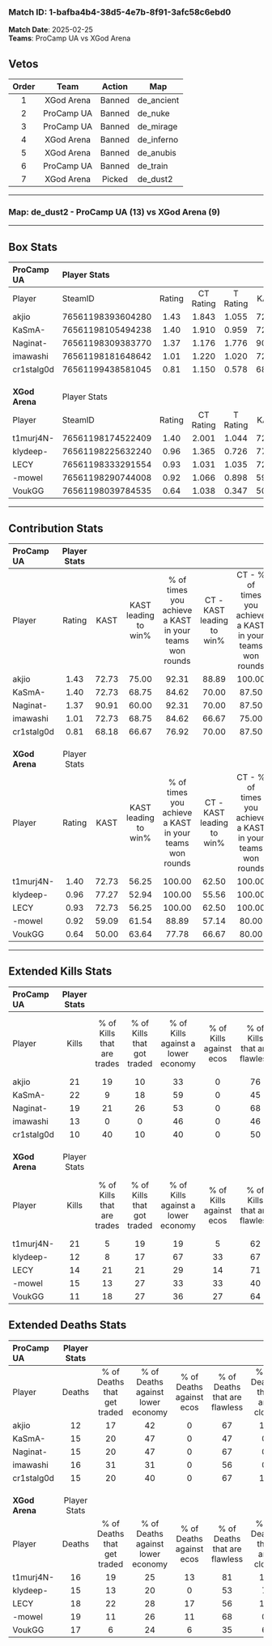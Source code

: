 ### Match ID: 1-bafba4b4-38d5-4e7b-8f91-3afc58c6ebd0  
**Match Date**: 2025-02-25  
**Teams**: ProCamp UA vs XGod Arena  

## Vetos  

| Order | Team | Action | Map |
| :---: | :--: | :----: | --- |
| 1 | XGod Arena | Banned | de_ancient |
| 2 | ProCamp UA | Banned | de_nuke |
| 3 | ProCamp UA | Banned | de_mirage |
| 4 | XGod Arena | Banned | de_inferno |
| 5 | XGod Arena | Banned | de_anubis |
| 6 | ProCamp UA | Banned | de_train |
| 7 | XGod Arena | Picked | de_dust2 |

---  

### **Map**: de_dust2 - ProCamp UA (13) vs XGod Arena (9)  
---  

## Box Stats  

| **ProCamp UA** | Player Stats      |        |           |          |       |       |       |         |        |      |     |
| :- | :- | :-: | :-: | :-: | :-: | :-: | :-: | :-: | :-: | :-: | :-: |
| Player         | SteamID           | Rating | CT Rating | T Rating | KAST  |  ADR  | Kills | Assists | Deaths | K/D  | HS% |
| akjio          | 76561198393604280 |  1.43  |   1.843   |  1.055   | 72.73 | 93.5  |  21   |    2    |   12   | 1.75 | 42  |
| KaSmA-         | 76561198105494238 |  1.40  |   1.910   |  0.959   | 72.73 | 93.1  |  22   |    3    |   15   | 1.47 | 36  |
| Naginat-       | 76561198309383770 |  1.37  |   1.176   |  1.776   | 90.91 | 76.9  |  19   |    4    |   15   | 1.27 | 47  |
| imawashi       | 76561198181648642 |  1.01  |   1.220   |  1.020   | 72.73 | 78.6  |  13   |    9    |   16   | 0.81 | 61  |
| cr1stalg0d     | 76561199438581045 |  0.81  |   1.150   |  0.578   | 68.18 | 58.9  |  10   |    8    |   15   | 0.67 | 90  |
|                |                   |        |           |          |       |       |       |         |        |      |     |
|                |                   |        |           |          |       |       |       |         |        |      |     |
|                |                   |        |           |          |       |       |       |         |        |      |     |
| **XGod Arena** | Player Stats      |        |           |          |       |       |       |         |        |      |     |
| Player         | SteamID           | Rating | CT Rating | T Rating | KAST  |  ADR  | Kills | Assists | Deaths | K/D  | HS% |
| t1murj4N-      | 76561198174522409 |  1.40  |   2.001   |  1.044   | 72.73 | 104.6 |  21   |    7    |   16   | 1.31 | 66  |
| klydeep-       | 76561198225632240 |  0.96  |   1.365   |  0.726   | 77.27 | 62.2  |  12   |    7    |   15   | 0.80 | 50  |
| LECY           | 76561198333291554 |  0.93  |   1.031   |  1.035   | 72.73 | 65.5  |  14   |    3    |   18   | 0.78 | 78  |
| -mowel         | 76561198290744008 |  0.92  |   1.066   |  0.898   | 59.09 | 82.1  |  15   |    8    |   19   | 0.79 | 60  |
| VoukGG         | 76561198039784535 |  0.64  |   1.038   |  0.347   | 50.00 | 54.9  |  11   |    3    |   17   | 0.65 | 36  |
---  

## Contribution Stats  

| **ProCamp UA** | Player Stats |       |                      |                                                        |                           |                                                             |                          |                                                            |
| :- | :-: | :-: | :-: | :-: | :-: | :-: | :-: | :-: |
| Player         |    Rating    | KAST  | KAST leading to win% | % of times you achieve a KAST in your teams won rounds | CT - KAST leading to win% | CT - % of times you achieve a KAST in your teams won rounds | T - KAST leading to win% | T - % of times you achieve a KAST in your teams won rounds |
| akjio          |     1.43     | 72.73 |        75.00         |                         92.31                          |           88.89           |                           100.00                            |          57.14           |                           80.00                            |
| KaSmA-         |     1.40     | 72.73 |        68.75         |                         84.62                          |           70.00           |                            87.50                            |          66.67           |                           80.00                            |
| Naginat-       |     1.37     | 90.91 |        60.00         |                         92.31                          |           70.00           |                            87.50                            |          50.00           |                           100.00                           |
| imawashi       |     1.01     | 72.73 |        68.75         |                         84.62                          |           66.67           |                            75.00                            |          71.43           |                           100.00                           |
| cr1stalg0d     |     0.81     | 68.18 |        66.67         |                         76.92                          |           70.00           |                            87.50                            |          60.00           |                           60.00                            |
|                |              |       |                      |                                                        |                           |                                                             |                          |                                                            |
|                |              |       |                      |                                                        |                           |                                                             |                          |                                                            |
|                |              |       |                      |                                                        |                           |                                                             |                          |                                                            |
| **XGod Arena** | Player Stats |       |                      |                                                        |                           |                                                             |                          |                                                            |
| Player         |    Rating    | KAST  | KAST leading to win% | % of times you achieve a KAST in your teams won rounds | CT - KAST leading to win% | CT - % of times you achieve a KAST in your teams won rounds | T - KAST leading to win% | T - % of times you achieve a KAST in your teams won rounds |
| t1murj4N-      |     1.40     | 72.73 |        56.25         |                         100.00                         |           62.50           |                           100.00                            |          50.00           |                           100.00                           |
| klydeep-       |     0.96     | 77.27 |        52.94         |                         100.00                         |           55.56           |                           100.00                            |          50.00           |                           100.00                           |
| LECY           |     0.93     | 72.73 |        56.25         |                         100.00                         |           62.50           |                           100.00                            |          50.00           |                           100.00                           |
| -mowel         |     0.92     | 59.09 |        61.54         |                         88.89                          |           57.14           |                            80.00                            |          66.67           |                           100.00                           |
| VoukGG         |     0.64     | 50.00 |        63.64         |                         77.78                          |           66.67           |                            80.00                            |          60.00           |                           75.00                            |
---  

## Extended Kills Stats  

| **ProCamp UA** | Player Stats |                            |                            |                                    |                         |                              |                                 |                                       |                    |           |
| :- | :-: | :-: | :-: | :-: | :-: | :-: | :-: | :-: | :-: | :-: |
| Player         |    Kills     | % of Kills that are trades | % of Kills that got traded | % of Kills against a lower economy | % of Kills against ecos | % of Kills that are flawless | % of Kills that are close duels | % of Kills that are assisted by flash | Pistol Round Kills | AWP Kills |
| akjio          |      21      |             19             |             10             |                 33                 |            0            |              76              |                0                |                   5                   |         3          |     4     |
| KaSmA-         |      22      |             9              |             18             |                 59                 |            0            |              45              |                9                |                   0                   |         0          |    15     |
| Naginat-       |      19      |             21             |             26             |                 53                 |            0            |              68              |                5                |                   5                   |         2          |     1     |
| imawashi       |      13      |             0              |             0              |                 46                 |            0            |              46              |               23                |                  15                   |         1          |     2     |
| cr1stalg0d     |      10      |             40             |             10             |                 40                 |            0            |              50              |                0                |                  10                   |         0          |     0     |
|                |              |                            |                            |                                    |                         |                              |                                 |                                       |                    |           |
|                |              |                            |                            |                                    |                         |                              |                                 |                                       |                    |           |
|                |              |                            |                            |                                    |                         |                              |                                 |                                       |                    |           |
| **XGod Arena** | Player Stats |                            |                            |                                    |                         |                              |                                 |                                       |                    |           |
| Player         |    Kills     | % of Kills that are trades | % of Kills that got traded | % of Kills against a lower economy | % of Kills against ecos | % of Kills that are flawless | % of Kills that are close duels | % of Kills that are assisted by flash | Pistol Round Kills | AWP Kills |
| t1murj4N-      |      21      |             5              |             19             |                 19                 |            5            |              62              |                0                |                   0                   |         5          |     5     |
| klydeep-       |      12      |             8              |             17             |                 67                 |           33            |              67              |                8                |                   0                   |         0          |     0     |
| LECY           |      14      |             21             |             21             |                 29                 |           14            |              71              |               14                |                   0                   |         1          |     0     |
| -mowel         |      15      |             13             |             27             |                 33                 |           33            |              40              |                7                |                  13                   |         0          |     0     |
| VoukGG         |      11      |             18             |             27             |                 36                 |           27            |              64              |                0                |                   9                   |         1          |     0     |
## Extended Deaths Stats  

| **ProCamp UA** | Player Stats |                             |                                   |                          |                               |                            |                           |               |
| :- | :-: | :-: | :-: | :-: | :-: | :-: | :-: | :-: |
| Player         |    Deaths    | % of Deaths that get traded | % of Deaths against lower economy | % of Deaths against ecos | % of Deaths that are flawless | % of Deaths that are close | % of Deaths while blinded | Deaths to AWP |
| akjio          |      12      |             17              |                42                 |            0             |              67               |             17             |             8             |       1       |
| KaSmA-         |      15      |             20              |                47                 |            0             |              47               |             0              |             0             |       1       |
| Naginat-       |      15      |             20              |                47                 |            0             |              67               |             0              |             0             |       1       |
| imawashi       |      16      |             31              |                31                 |            0             |              56               |             0              |            13             |       1       |
| cr1stalg0d     |      15      |             20              |                40                 |            0             |              67               |             13             |             0             |       1       |
|                |              |                             |                                   |                          |                               |                            |                           |               |
|                |              |                             |                                   |                          |                               |                            |                           |               |
|                |              |                             |                                   |                          |                               |                            |                           |               |
| **XGod Arena** | Player Stats |                             |                                   |                          |                               |                            |                           |               |
| Player         |    Deaths    | % of Deaths that get traded | % of Deaths against lower economy | % of Deaths against ecos | % of Deaths that are flawless | % of Deaths that are close | % of Deaths while blinded | Deaths to AWP |
| t1murj4N-      |      16      |             19              |                25                 |            13            |              81               |             13             |             0             |       3       |
| klydeep-       |      15      |             13              |                20                 |            0             |              53               |             7              |             0             |       2       |
| LECY           |      18      |             22              |                28                 |            17            |              56               |             11             |             6             |       6       |
| -mowel         |      19      |             11              |                26                 |            11            |              68               |             0              |             5             |       5       |
| VoukGG         |      17      |              6              |                24                 |            6             |              35               |             6              |            18             |       6       |

